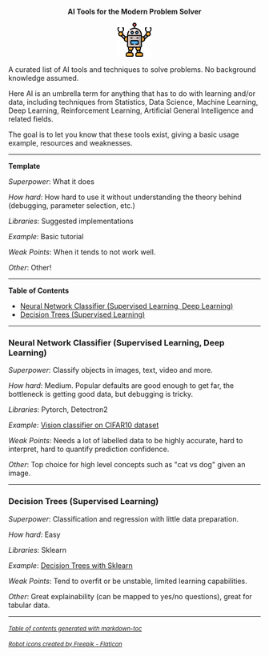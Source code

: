 
<p align="center"> <b> AI Tools for the Modern Problem Solver
</b> 


<p align="center">
<img src="robot.png" width="68">
</p>


A curated list of AI tools and techniques to solve problems. No background knowledge assumed.
 
Here AI is an umbrella term for anything that has to do with learning and/or data, including techniques from Statistics, Data Science, Machine Learning, Deep Learning, Reinforcement Learning, Artificial General Intelligence and related fields.
 
The goal is to let you know that these tools exist, giving a basic usage example, resources and weaknesses.



-----------

**Template**
 
*Superpower*: What it does

*How hard*: How hard to use it without understanding the theory behind (debugging, parameter selection, etc.)

*Libraries*: Suggested implementations

*Example*: Basic tutorial  

*Weak Points*: When it tends to not work well.

*Other*: Other!


-------------
**Table of Contents**

- [Neural Network Classifier (Supervised Learning, Deep Learning)](#neural-network-classifier-supervised-learning-deep-learning)
- [Decision Trees (Supervised Learning)](#decision-trees-supervised-learning)

-------------


### Neural Network Classifier (Supervised Learning, Deep Learning)
*Superpower*: Classify objects in images, text, video and more.

*How hard*: Medium. Popular defaults are good enough to get far, the bottleneck is getting good data, but debugging is tricky.  

*Libraries*: Pytorch, Detectron2 

*Example*: [Vision classifier on CIFAR10 dataset](https://pytorch.org/tutorials/beginner/blitz/cifar10_tutorial.html) 

*Weak Points*: Needs a lot of labelled data to be highly accurate, hard to interpret, hard to quantify prediction confidence.

*Other*: Top choice for high level concepts such as "cat vs dog" given an image.

---

### Decision Trees (Supervised Learning)
*Superpower*: Classification and regression with little data preparation.

*How hard*: Easy

*Libraries*: Sklearn

*Example*: [Decision Trees with Sklearn](https://scikit-learn.org/stable/modules/tree.html) 

*Weak Points*: Tend to overfit or be unstable, limited learning capabilities. 

*Other*: Great explainability (can be mapped to yes/no questions), great for tabular data.








-----------

<small><i><a href='http://ecotrust-canada.github.io/markdown-toc/'>Table of contents generated with markdown-toc</a></i></small>

<small><i><a href="https://www.flaticon.com/free-icons/robot" title="robot icons">Robot icons created by Freepik - Flaticon</a></i></small>

